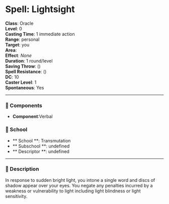 
# Spell: Lightsight
**Class**: Oracle  
**Level**: 0  
**Casting Time**: 1 immediate action  
**Range**: personal  
**Target**: you  
**Area**:   
**Effect**: _None_  
**Duration**: 1 round/level  
**Saving Throw**:  ()  
**Spell Resistance**:  ()  
**DC**: 10  
**Caster Level**: 1  
**Spontaneous**: Yes

---

### 🔮 Components
- **Component**:Verbal

### 🏫 School
- ** School **: Transmutation
- ** Subschool **: undefined
- ** Descriptor **: undefined
---

### 📜 Description
In response to sudden bright light, you intone a single word and discs of shadow appear over your eyes. You negate any penalties incurred by a weakness or vulnerability to light including light blindness or light sensitivity.
